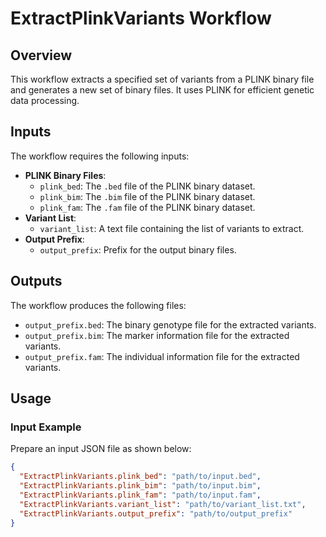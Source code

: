 # ExtractPlinkVariants Workflow

## Overview
This workflow extracts a specified set of variants from a PLINK binary file and generates a new set of binary files. It uses PLINK for efficient genetic data processing.

## Inputs
The workflow requires the following inputs:
- **PLINK Binary Files**:
  - `plink_bed`: The `.bed` file of the PLINK binary dataset.
  - `plink_bim`: The `.bim` file of the PLINK binary dataset.
  - `plink_fam`: The `.fam` file of the PLINK binary dataset.
- **Variant List**:
  - `variant_list`: A text file containing the list of variants to extract.
- **Output Prefix**:
  - `output_prefix`: Prefix for the output binary files.

## Outputs
The workflow produces the following files:
- `output_prefix.bed`: The binary genotype file for the extracted variants.
- `output_prefix.bim`: The marker information file for the extracted variants.
- `output_prefix.fam`: The individual information file for the extracted variants.

## Usage
### Input Example
Prepare an input JSON file as shown below:

```json
{
  "ExtractPlinkVariants.plink_bed": "path/to/input.bed",
  "ExtractPlinkVariants.plink_bim": "path/to/input.bim",
  "ExtractPlinkVariants.plink_fam": "path/to/input.fam",
  "ExtractPlinkVariants.variant_list": "path/to/variant_list.txt",
  "ExtractPlinkVariants.output_prefix": "path/to/output_prefix"
}

